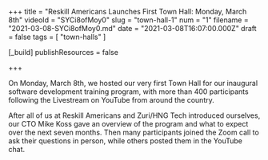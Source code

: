 +++
title = "Reskill Americans Launches First Town Hall: Monday, March 8th"
videoId = "SYCi8ofMoy0"
slug = "town-hall-1"
num = "1"
filename = "2021-03-08-SYCi8ofMoy0.md"
date = "2021-03-08T16:07:00.000Z"
draft = false
tags = [ "town-halls" ]

[_build]
publishResources = false

+++

On Monday, March 8th, we hosted our very first Town Hall for our inaugural software development training program, with more than 400 participants following the Livestream on YouTube from around the country.  

After all of us at Reskill Americans and Zuri/HNG Tech introduced ourselves, our CTO Mike Koss gave an overview of the program and what to expect over the next seven months. Then many participants joined the Zoom call to ask their questions in person, while others posted them in the YouTube chat.
